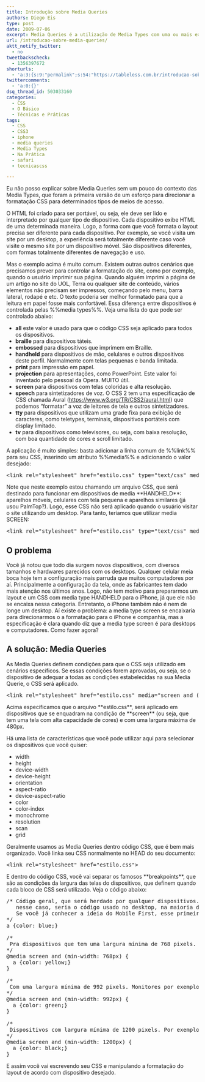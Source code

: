 ```yaml
---
title: Introdução sobre Media Queries
authors: Diego Eis
type: post
date: 2009-07-06
excerpt: Media Queries é a utilização de Media Types com uma ou mais expressões envolvendo características de uma media para definir formatações para diversos dispositivos. O browser ou a aplicação lê as expressões definidas na query, caso o dispositivo se encaixe nestas requisições, o CSS será aplicado.
url: /introducao-sobre-media-queries/
aktt_notify_twitter:
  - no
tweetbackscheck:
  - 1356397672
shorturls:
  - 'a:3:{s:9:"permalink";s:54:"https://tableless.com.br/introducao-sobre-media-queries";s:7:"tinyurl";s:26:"https://tinyurl.com/4xzfx8x";s:4:"isgd";s:19:"https://is.gd/zKPYui";}'
twittercomments:
  - 'a:0:{}'
dsq_thread_id: 503033160
categories:
  - CSS
  - O Básico
  - Técnicas e Práticas
tags:
  - CSS
  - CSS3
  - iphone
  - media queries
  - Media Types
  - Na Prática
  - safari
  - tecnicascss

---
```

Eu não posso explicar sobre Media Queries sem um pouco do contexto das Media Types, que foram a primeira versão de um esforço para direcionar a formatação CSS para determinados tipos de meios de acesso.

O HTML foi criado para ser portável, ou seja, ele deve ser lido e interpretado por qualquer tipo de dispositivo. Cada dispositivo exibe HTML de uma determinada maneira. Logo, a forma com que você formata o layout precisa ser diferente para cada dispositivo. Por exemplo, se você visita um site por um desktop, a experiência será totalmente diferente caso você visite o mesmo site por um dispositivo móvel. São dispositivos diferentes, com formas totalmente diferentes de navegação e uso. 

Mas o exemplo acima é muito comum. Existem outras outros cenários que precisamos prever para controlar a formatação do site, como por exemplo, quando o usuário imprimir sua página. Quando alguém imprimi a página de um artigo no site do UOL, Terra ou qualquer site de conteúdo, vários elementos não precisam ser impressos, começando pelo menu, barra lateral, rodapé e etc. O texto poderia ser melhor formatado para que a leitura em papel fosse mais confortável. Essa diferença entre dispositivos é controlada pelas %%media types%%. Veja uma lista do que pode ser controlado abaixo:

  * **all** este valor é usado para que o código CSS seja aplicado para todos os dispositivos.
  * **braille** para dispositivos táteis.
  * **embossed** para dispositivos que imprimem em Braille.
  * **handheld** para dispositivos de mão, celulares e outros dispositivos deste perfil. Normalmente com telas pequenas e banda limitada.
  * **print** para impressão em papel.
  * **projection** para apresentações, como PowerPoint. Este valor foi inventado pelo pessoal da Opera. MUITO útil.
  * **screen** para dispositivos com telas coloridas e alta resolução.
  * **speech** para sintetizadores de voz. O CSS 2 tem uma especificação de CSS chamada Aural (https://www.w3.org/TR/CSS2/aural.html) que podemos “formatar” a voz de leitores de tela e outros sintetizadores.
  * **tty** para dispositivos que utilizam uma grade fixa para exibição de caracteres, como teletypes, terminais, dispositivos portáteis com display limitado.
  * **tv** para dispositivos como televisores, ou seja, com baixa resolução, com boa quantidade de cores e scroll limitado.

A aplicação é muito simples: basta adicionar a linha comum de %%link%% para seu CSS, inserindo um atributo %%media%% e adicionando o valor desejado:

<pre class="lang-html">&lt;link rel="stylesheet" href="estilo.css" type="text/css" media="handheld"&gt;
</pre>

Note que neste exemplo estou chamando um arquivo CSS, que será destinado para funcionar em dispositivos de media \*\*HANDHELD\*\*: aparelhos móveis, celulares com tela pequena e aparelhos similares (já usou PalmTop?). Logo, esse CSS não será aplicado quando o usuário visitar o site utilizando um desktop. Para tanto, teríamos que utilizar media SCREEN:

<pre class="lang-html">&lt;link rel="stylesheet" href="estilo.css" type="text/css" media="screen"&gt;
</pre>

## O problema

Você já notou que todo dia surgem novos dispositivos, com diversos tamanhos e hardwares parecidos com os desktops. Qualquer celular meia boca hoje tem a configuração mais parruda que muitos computadores por aí. Principalmente a configuração da tela, onde as fabricantes tem dado mais atenção nos últimos anos. Logo, não tem motivo para prepararmos um layout e um CSS com media type HANDHELD para o iPhone, já que ele não se encaixa nessa categoria. Entretanto, o iPhone também não é nem de longe um desktop. Aí existe o problema: a media type screen se encaixaria para direcionarmos o a formatação para o iPhone e companhia, mas a especificação é clara quando diz que a media type screen é para desktops e computadores. Como fazer agora?

## A solução: Media Queries

As Media Queries definem condições para que o CSS seja utilizado em cenários específicos. Se essas condições forem aprovadas, ou seja, se o dispositivo de adequar a todas as condições estabelecidas na sua Media Querie, o CSS será aplicado.

<pre class="lang-html">&lt;link rel="stylesheet" href="estilo.css" media="screen and (max-width: 480px)"&gt;
</pre>

Acima especificamos que o arquivo \*\*estilo.css\*\*, será aplicado em dispositivos que se enquadram na condição de \*\*screen\*\* (ou seja, que tem uma tela com alta capacidade de cores) e com uma largura máxima de 480px.

Há uma lista de características que você pode utilizar aqui para selecionar os dispositivos que você quiser:

  * width
  * height
  * device-width
  * device-height
  * orientation
  * aspect-ratio
  * device-aspect-ratio
  * color
  * color-index
  * monochrome
  * resolution
  * scan
  * grid

Geralmente usamos as Media Queries dentro código CSS, que é bem mais organizado. Você linka seu CSS normalmente no HEAD do seu documento:

<pre class="lang-html">&lt;link rel="stylesheet" href="estilo.css"&gt;
</pre>

E dentro do código CSS, você vai separar os famosos \*\*breakpoints\*\*, que são as condições da largura das telas do dispositivos, que definem quando cada bloco de CSS será utilizado. Veja o código abaixo:

<pre class="lang-css">/* Código geral, que será herdado por qualquer dispositivos.
   nesse caso, seria o código usado no desktop, na maioria das   vezes. 
   Se você já conhecer a ideia do Mobile First, esse primeiro código será destinado para mobiles.
*/
a {color: blue;}

/* 
 Pra dispositivos que tem uma largura mínima de 768 pixels. Tablets, por exemplo.
*/
@media screen and (min-width: 768px) {
  a {color: yellow;}
}

/* 
 Com uma largura mínima de 992 pixels. Monitores por exemplo.
*/
@media screen and (min-width: 992px) {
  a {color: green;}
}

/* 
 Dispositivos com largura mínima de 1200 pixels. Por exemplo TVs.
*/
@media screen and (min-width: 1200px) {
  a {color: black;}
}
</pre>

E assim você vai escrevendo seu CSS e manipulando a formatação do layout de acordo com dispositivo desejado.